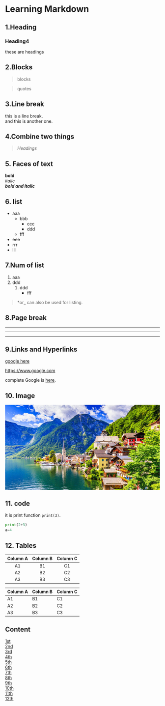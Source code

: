 # Learning Markdown



## 1.Heading

### Heading4

these are headings

## 2.Blocks

>blocks

>quotes

## 3.Line break

this is a line break.\
and this is another one.

## 4.Combine two things

> _Headings_

## 5. Faces of text

**bold**\
*italic*\
***bold and italic***

## 6. list

* aaa
    * bbb
      * ccc
      * ddd 
    * fff
* eee
* rrr
* lll

## 7.Num of list

1. aaa
2. ddd
   1. ddd 
        - fff

> *or_ can also be used for listing.
> 
## 8.Page break

---
___

***

## 9.Links and Hyperlinks

[google here](https://www.google.com)

<https://www.google.com>

[google]:https://www.google.com

complete Google is [here][google].

## 10. Image


![image](4_pic.jpg)

## 11. code

 it is print function `print(3)`.

```python
print(2+3)
a=4

```

## 12. Tables


Column A | Column B | Column C
:-------:|:--------:|:---------:
 A1      | B1       | C1
 A2      | B2       | C2
 A3      | B3       | C3


Column A | Column B | Column C
---------|----------|---------
  A1 | B1 | C1
  A2 | B2 | C2
  A3 | B3 | C3

## Content

[1st](#1heading)\
[2nd](#2blocks)\
[3rd](#3line-break)\
[4th](#4combine-two-things)\
[5th](#5-faces-of-text)\
[6th](#6-list)\
[7th](#7num-of-list)\
[8th](#8page-break)\
[9th](#9links-and-hyperlinks)\
[10th](#10-image)\
[11th](#11-code)\
[12th](#12-tables)


<!--comment-->






